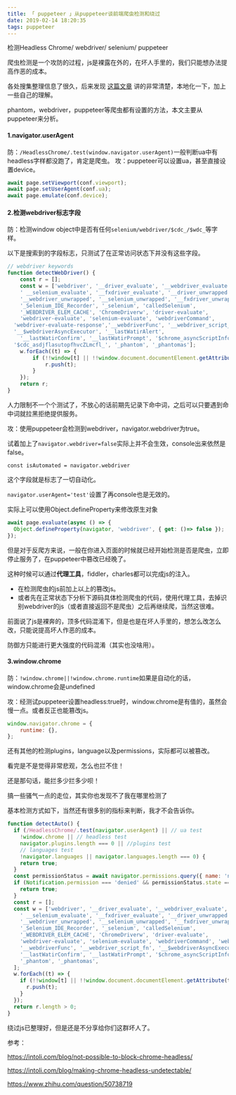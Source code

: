 ```yaml
---
title: 「 puppeteer 」从puppeteer谈前端爬虫检测和绕过
date: 2019-02-14 18:20:35
tags: puppeteer
---
```

检测Headless Chrome/ webdriver/ selenium/ puppeteer

爬虫检测是一个攻防的过程，js是裸露在外的，在坏人手里的，我们只能想办法提高作恶的成本。

各处搜集整理信息了很久，后来发现 [这篇文章](https://intoli.com/blog/not-possible-to-block-chrome-headless/) 讲的非常清楚，本地化一下，加上一些自己的理解。

phantom，webdriver，puppeteer等爬虫都有设置的方法，本文主要从puppeteer来分析。

<!-- more -->
#### 1.navigator.userAgent
防：`/HeadlessChrome/.test(window.navigator.userAgent)`一般判断ua中有headless字样都没跑了，肯定是爬虫。
攻：puppeteer可以设置ua，甚至直接设置device。

```js
await page.setViewport(conf.viewport);
await page.setUserAgent(conf.ua);
await page.emulate(conf.device);
```

#### 2.检测webdriver标志字段

防：检测window object中是否有任何`selenium/webdriver/$cdc_/$wdc_`等字样。

以下是搜索到的字段标志，只测试了在正常访问状态下并没有这些字段。

```js
// webdriver keywords
function detectWebDriver() {
	const r = [];
	const w = ['webdriver', '__driver_evaluate', '__webdriver_evaluate',
	' __selenium_evaluate', '__fxdriver_evaluate', '__driver_unwrapped',
	'__webdriver_unwrapped', '__selenium_unwrapped', '__fxdriver_unwrapped',
	'_Selenium_IDE_Recorder', '_selenium', 'calledSelenium',
	'_WEBDRIVER_ELEM_CACHE', 'ChromeDriverw', 'driver-evaluate',
	'webdriver-evaluate', 'selenium-evaluate', 'webdriverCommand',
  'webdriver-evaluate-response','__webdriverFunc', '__webdriver_script_fn',
  '__$webdriverAsyncExecutor', '__lastWatirAlert',
	'__lastWatirConfirm', '__lastWatirPrompt', '$chrome_asyncScriptInfo',
  '$cdc_asdjflasutopfhvcZLmcfl_', '_phantom', '_phantomas'];
	w.forEach((t) => {
		if (!!window[t] || !!window.document.documentElement.getAttribute(t) || !!navigator[t]) {
			r.push(t);
		}
	});
	return r;
}
```

人力限制不一个个测试了，不放心的话前期先记录下命中词，之后可以只要遇到命中词就拉黑拒绝提供服务。

攻：使用puppeteer会检测到webdriver，navigator.webdriver为true。

试着加上了`navigator.webdriver=false`实际上并不会生效，console出来依然是false。

`const isAutomated = navigator.webdriver`

这个字段就是标志了一切自动化。

`navigator.userAgent='test'`设置了再console也是无效的。

实际上可以使用Object.defineProperty来修改原生对象

```js
await page.evaluate(async () => {
  Object.defineProperty(navigator, 'webdriver', { get: ()=> false });
});
```

但是对于反爬方来说，一般在你进入页面的时候就已经开始检测是否是爬虫，立即停止服务了，在puppeteer中篡改已经晚了。

这种时候可以通过**代理工具**，fiddler，charles都可以完成js的注入。

* 在检测爬虫的js前加上以上的篡改js。
* 或者先在正常状态下分析下源码具体检测爬虫的代码，使用代理工具，去掉识别webdriver的js（或者直接返回不是爬虫）之后再继续爬，当然这很难。

前面说了js是裸奔的，顶多代码混淆下，但是也是在坏人手里的，想怎么改怎么改，只能说提高坏人作恶的成本。

防御方只能进行更大强度的代码混淆（其实也没啥用）。

#### 3.window.chrome

防：`!window.chrome||!window.chrome.runtime`如果是自动化的话，window.chrome会是undefined

攻：经测试puppeteer设置headless:true时，window.chrome是有值的，虽然会慢一点。或者反正也能篡改js。

```js
window.navigator.chrome = {
	runtime: {},
};
```

还有其他的检测plugins，language以及permissions，实际都可以被篡改。

看完是不是觉得非常悲观，怎么也拦不住！

还是那句话，能拦多少拦多少呗！

搞一些骚气一点的走位，其实你也发现不了我在哪里检测了

基本检测方式如下，当然还有很多别的指标来判断，我才不会告诉你。

```js
function detectAuto() {
  if (/HeadlessChrome/.test(navigator.userAgent) || // ua test
    !window.chrome || // headless test
    navigator.plugins.length === 0 || //plugins test
    // languages test
    !navigator.languages || navigator.languages.length === 0) {
    return true;
  }
  const permissionStatus = await navigator.permissions.query({ name: 'notifications' });
  if (Notification.permission === 'denied' && permissionStatus.state === 'prompt') {
    return true;
  }
  const r = [];
  const w = ['webdriver', '__driver_evaluate', '__webdriver_evaluate',
    ' __selenium_evaluate', '__fxdriver_evaluate', '__driver_unwrapped',
    '__webdriver_unwrapped', '__selenium_unwrapped', '__fxdriver_unwrapped',
    '_Selenium_IDE_Recorder', '_selenium', 'calledSelenium',
    '_WEBDRIVER_ELEM_CACHE', 'ChromeDriverw', 'driver-evaluate',
    'webdriver-evaluate', 'selenium-evaluate', 'webdriverCommand', 'webdriver-evaluate-response',
    '__webdriverFunc', '__webdriver_script_fn', '__$webdriverAsyncExecutor', '__lastWatirAlert',
    '__lastWatirConfirm', '__lastWatirPrompt', '$chrome_asyncScriptInfo', '$cdc_asdjflasutopfhvcZLmcfl_',
    '_phantom', '_phantomas',
  ];
  w.forEach((t) => {
    if (!!window[t] || !!window.document.documentElement.getAttribute(t) || !!navigator[t]) {
      r.push(t);
    }
  });
  return r.length > 0;
}
```

绕过js已整理好，但是还是不分享给你们这群坏人了。

参考：

https://intoli.com/blog/not-possible-to-block-chrome-headless/

https://intoli.com/blog/making-chrome-headless-undetectable/

https://www.zhihu.com/question/50738719